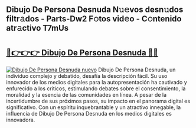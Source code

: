 ## Dibujo De Persona Desnuda N𝚞𝚎vos desn𝚞dos filtr𝚊dos - Parts-Dw2 F𝚘tos vid𝚎o - C𝚘ntenido atr𝚊ctivo T7mUs

# <h2><a href="http://mb7mip.tromn.icu/?c=Dibujo+De+Persona+Desnuda">🔗👉👉👉 Dibujo De Persona Desnuda 🔗🔗</a></h2>

[![Dibujo De Persona Desnuda nuevo](https://i.imgur.com/pEAQMta.gif)](http://mb7mip.tromn.icu/?c=Dibujo+De+Persona+Desnuda)
Dibujo De Persona Desnuda, un individuo complejo y debatido, desafía la descripción fácil. Su uso innovador de los medios digitales para la autopresentación ha cautivado y enfurecido a los críticos, estimulando debates sobre el consentimiento, la moralidad y la esencia de las comunidades en línea. A pesar de la incertidumbre de sus próximos pasos, su impacto en el panorama digital es significativo. Con un espíritu inquebrantable y un atractivo innegable, la influencia de Dibujo De Persona Desnuda en los medios digitales es innovadora.
